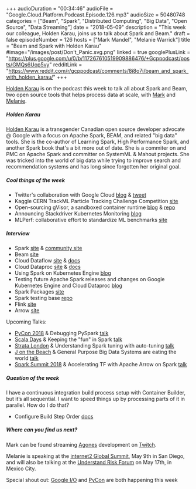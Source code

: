 +++
audioDuration = "00:34:46"
audioFile = "Google.Cloud.Platform.Podcast.Episode.126.mp3"
audioSize = 50480748
categories = ["Beam", "Spark", "Distributed Computing", "Big Data", "Open Source", "Data Streaming"]
date = "2018-05-09"
description = "This week our colleague, Holden Karau, joins us to talk about Spark and Beam."
draft = false
episodeNumber = 126
hosts = ["Mark Mandel", "Melanie Warrick"]
title = "Beam and Spark with Holden Karau"
#image="/images/post/Don't_Panic.svg.png"
linked = true
googlePlusLink = "https://plus.google.com/u/0/b/117267610519909886476/+Gcppodcast/posts/GMQs6Uop5vy"
redditLink = "https://www.reddit.com/r/gcppodcast/comments/8i8o7i/beam_and_spark_with_holden_karau/"
+++

[Holden Karau](https://twitter.com/holdenkarau) is on the podcast this week to talk all about Spark and Beam, two open source tools that helps process data at scale, with [Mark](https://twitter.com/Neurotic) and [Melanie](https://twitter.com/nyghtowl). 

<!--more-->

##### Holden Karau

[Holden Karau](https://twitter.com/holdenkarau) is a transgender Canadian open source developer advocate @ Google with a focus on Apache Spark, BEAM, and related "big data" tools. She is the co-author of Learning Spark, High Performance Spark, and another Spark book that's a bit more out of date. She is a commiter on and PMC on Apache Spark and committer on SystemML & Mahout projects. She was tricked into the world of big data while trying to improve search and recommendation systems and has long since forgotten her original goal.

##### Cool things of the week

- Twitter's collaboration with Google Cloud [blog](https://blog.twitter.com/engineering/en_us/topics/infrastructure/2018/a-new-collaboration-with-google-cloud.html ) & [tweet](https://twitter.com/gregsramblings/status/992506460734025728)
- Kaggle CERN TrackML Particle Tracking Challenge Competition [site](https://www.kaggle.com/c/trackml-particle-identification)
- Open-sourcing gVisor, a sandboxed container runtime [blog](https://cloudplatform.googleblog.com/2018/05/Open-sourcing-gVisor-a-sandboxed-container-runtime.html) & [repo](https://github.com/google/gvisor)
- Announcing Stackdriver Kubernetes Monitoring [blog](https://cloud.google.com/blog/big-data/2018/03/testing-future-apache-spark-releases-and-changes-on-google-kubernetes-engine-and-cloud-dataproc)
- MLPerf: collaborative effort to standardize ML benchmarks [site](https://mlperf.org/)

##### Interview

- Spark [site](http://spark.apache.org/) & [community site](https://spark.apache.org/community.html)
- Beam [site](https://beam.apache.org/)
- Cloud Dataflow [site](https://cloud.google.com/dataflow/) & [docs](https://cloud.google.com/dataflow/docs/)
- Cloud Dataproc [site](https://cloud.google.com/dataproc/) & [docs](https://cloud.google.com/dataproc/docs/)
- Using Spark on Kubernetes Engine [blog](https://cloud.google.com/solutions/spark-on-kubernetes-engine)
- Testing future Apache Spark releases and changes on Google Kubernetes Engine and Cloud Dataproc [blog](https://cloud.google.com/blog/big-data/2018/03/testing-future-apache-spark-releases-and-changes-on-google-kubernetes-engine-and-cloud-dataproc)
- Spark Packages [site](https://spark-packages.org/)
- Spark testing base [repo](https://github.com/holdenk/spark-testing-base)
- Flink [site](https://flink.apache.org/)
- Arrow [site](https://arrow.apache.org/)

Upcoming Talks:

- [PyCon 2018](https://us.pycon.org/2018/) & Debugging PySpark [talk](https://us.pycon.org/2018/schedule/presentation/97/)
- [Scala Days](https://eu.scaladays.org/) & Keeping the "fun" in Spark [talk](https://eu.scaladays.org/lect-6920-keeping-the-%22fun%22-in-apache-spark%3A-datasets-and-fp.html) 
- [Strata London](https://conferences.oreilly.com/strata/strata-eu) & Understanding Spark tuning with auto-tuning [talk](https://conferences.oreilly.com/strata/strata-eu/public/schedule/detail/64759)
- [J on the Beach](https://jonthebeach.com/) & General Purpose Big Data Systems are eating the world [talk](https://jonthebeach.com/speakers/29/Holden+Karau)
- [Spark Summit 2018](https://databricks.com/sparkaisummit/north-america) & Accelerating TF with Apache Arrow on Spark [talk](https://databricks.com/session/accelerating-tensorflow-with-apache-arrow-on-spark-bonus-making-it-available-in-scala)

##### Question of the week

I have a continuous integration build process setup with Container Builder, but it’s all sequential. I want to speed things up by processing parts of it in parallel. How do I do that?

- Configure Build Step Order [docs](https://cloud.google.com/container-builder/docs/configuring-builds/configure-build-step-order)

##### Where can you find us next?

Mark can be found streaming [Agones](https://agones.dev) development on [Twitch](https://twitch.tv/markmandel).

Melanie is speaking at the [internet2 Global Summit](https://meetings.internet2.edu/2018-global-summit/), May 9th in San Diego,
and will also be talking at the [Understand Risk Forum](https://understandrisk.org/event/ur2018/) on May 17th, in Mexico City.


Special shout out: [Google I/O](https://events.google.com/io/) and [PyCon](https://us.pycon.org/2018/) are both happening this week
